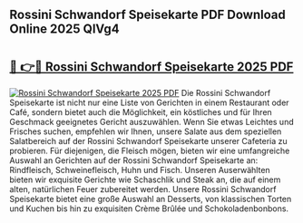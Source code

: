 ## Rossini Schwandorf Speisekarte PDF Download Online 2025 QlVg4

# <h2><a href="http://gc5hm5p.nevu.top/?p=Rossini+Schwandorf+Speisekarte">🔗 👉🔴 Rossini Schwandorf Speisekarte 2025 PDF</a></h2>

[![Rossini Schwandorf Speisekarte 2025 PDF](https://i.imgur.com/dBaPXMq.png)](http://gc5hm5p.nevu.top/?p=Rossini+Schwandorf+Speisekarte)
Die Rossini Schwandorf Speisekarte ist nicht nur eine Liste von Gerichten in einem Restaurant oder Café, sondern bietet auch die Möglichkeit, ein köstliches und für Ihren Geschmack geeignetes Gericht auszuwählen. Wenn Sie etwas Leichtes und Frisches suchen, empfehlen wir Ihnen, unsere Salate aus dem speziellen Salatbereich auf der Rossini Schwandorf Speisekarte unserer Cafeteria zu probieren. Für diejenigen, die Fleisch mögen, bieten wir eine umfangreiche Auswahl an Gerichten auf der Rossini Schwandorf Speisekarte an: Rindfleisch, Schweinefleisch, Huhn und Fisch. Unseren Auserwählten bieten wir exquisite Gerichte wie Schaschlik und Steak an, die auf einem alten, natürlichen Feuer zubereitet werden. Unsere Rossini Schwandorf Speisekarte bietet eine große Auswahl an Desserts, von klassischen Torten und Kuchen bis hin zu exquisiten Crème Brûlée und Schokoladenbonbons.
